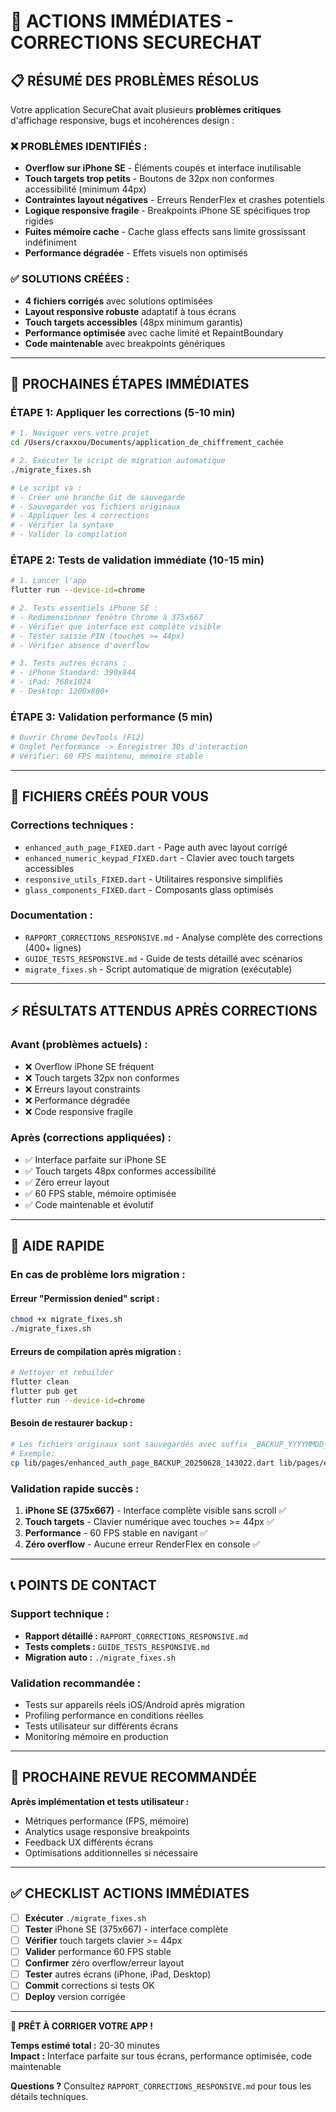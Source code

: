 # 🎯 ACTIONS IMMÉDIATES - CORRECTIONS SECURECHAT

## 📋 RÉSUMÉ DES PROBLÈMES RÉSOLUS

Votre application SecureChat avait plusieurs **problèmes critiques** d'affichage responsive, bugs et incohérences design :

### ❌ **PROBLÈMES IDENTIFIÉS :**
- **Overflow sur iPhone SE** - Éléments coupés et interface inutilisable
- **Touch targets trop petits** - Boutons de 32px non conformes accessibilité (minimum 44px)  
- **Contraintes layout négatives** - Erreurs RenderFlex et crashes potentiels
- **Logique responsive fragile** - Breakpoints iPhone SE spécifiques trop rigides
- **Fuites mémoire cache** - Cache glass effects sans limite grossissant indéfiniment
- **Performance dégradée** - Effets visuels non optimisés

### ✅ **SOLUTIONS CRÉÉES :**
- **4 fichiers corrigés** avec solutions optimisées
- **Layout responsive robuste** adaptatif à tous écrans
- **Touch targets accessibles** (48px minimum garantis)
- **Performance optimisée** avec cache limité et RepaintBoundary
- **Code maintenable** avec breakpoints génériques

---

## 🚀 PROCHAINES ÉTAPES IMMÉDIATES

### **ÉTAPE 1: Appliquer les corrections (5-10 min)**

```bash
# 1. Naviguer vers votre projet
cd /Users/craxxou/Documents/application_de_chiffrement_cachée

# 2. Exécuter le script de migration automatique
./migrate_fixes.sh

# Le script va :
# - Créer une branche Git de sauvegarde
# - Sauvegarder vos fichiers originaux  
# - Appliquer les 4 corrections
# - Vérifier la syntaxe
# - Valider la compilation
```

### **ÉTAPE 2: Tests de validation immédiate (10-15 min)**

```bash
# 1. Lancer l'app
flutter run --device-id=chrome

# 2. Tests essentiels iPhone SE :
# - Redimensionner fenêtre Chrome à 375x667
# - Vérifier que interface est complète visible
# - Tester saisie PIN (touches >= 44px)
# - Vérifier absence d'overflow

# 3. Tests autres écrans :
# - iPhone Standard: 390x844
# - iPad: 768x1024  
# - Desktop: 1200x800+
```

### **ÉTAPE 3: Validation performance (5 min)**

```bash
# Ouvrir Chrome DevTools (F12)
# Onglet Performance -> Enregistrer 30s d'interaction
# Vérifier: 60 FPS maintenu, mémoire stable
```

---

## 📁 FICHIERS CRÉÉS POUR VOUS

### **Corrections techniques :**
- `enhanced_auth_page_FIXED.dart` - Page auth avec layout corrigé
- `enhanced_numeric_keypad_FIXED.dart` - Clavier avec touch targets accessibles  
- `responsive_utils_FIXED.dart` - Utilitaires responsive simplifiés
- `glass_components_FIXED.dart` - Composants glass optimisés

### **Documentation :**
- `RAPPORT_CORRECTIONS_RESPONSIVE.md` - Analyse complète des corrections (400+ lignes)
- `GUIDE_TESTS_RESPONSIVE.md` - Guide de tests détaillé avec scénarios
- `migrate_fixes.sh` - Script automatique de migration (exécutable)

---

## ⚡ RÉSULTATS ATTENDUS APRÈS CORRECTIONS

### **Avant (problèmes actuels) :**
- ❌ Overflow iPhone SE fréquent
- ❌ Touch targets 32px non conformes  
- ❌ Erreurs layout constraints
- ❌ Performance dégradée
- ❌ Code responsive fragile

### **Après (corrections appliquées) :**
- ✅ Interface parfaite sur iPhone SE
- ✅ Touch targets 48px conformes accessibilité
- ✅ Zéro erreur layout  
- ✅ 60 FPS stable, mémoire optimisée
- ✅ Code maintenable et évolutif

---

## 🔧 AIDE RAPIDE

### **En cas de problème lors migration :**

#### **Erreur "Permission denied" script :**
```bash
chmod +x migrate_fixes.sh
./migrate_fixes.sh
```

#### **Erreurs de compilation après migration :**
```bash
# Nettoyer et rebuilder
flutter clean
flutter pub get
flutter run --device-id=chrome
```

#### **Besoin de restaurer backup :**
```bash
# Les fichiers originaux sont sauvegardés avec suffix _BACKUP_YYYYMMDD_HHMMSS
# Exemple:
cp lib/pages/enhanced_auth_page_BACKUP_20250628_143022.dart lib/pages/enhanced_auth_page.dart
```

### **Validation rapide succès :**
1. **iPhone SE (375x667)** - Interface complète visible sans scroll ✅
2. **Touch targets** - Clavier numérique avec touches >= 44px ✅  
3. **Performance** - 60 FPS stable en navigant ✅
4. **Zéro overflow** - Aucune erreur RenderFlex en console ✅

---

## 📞 POINTS DE CONTACT

### **Support technique :**
- **Rapport détaillé :** `RAPPORT_CORRECTIONS_RESPONSIVE.md`
- **Tests complets :** `GUIDE_TESTS_RESPONSIVE.md`  
- **Migration auto :** `./migrate_fixes.sh`

### **Validation recommandée :**
- Tests sur appareils réels iOS/Android après migration
- Profiling performance en conditions réelles
- Tests utilisateur sur différents écrans
- Monitoring mémoire en production

---

## 🎯 PROCHAINE REVUE RECOMMANDÉE

**Après implémentation et tests utilisateur :**
- Métriques performance (FPS, mémoire)
- Analytics usage responsive breakpoints
- Feedback UX différents écrans
- Optimisations additionnelles si nécessaire

---

## ✅ CHECKLIST ACTIONS IMMÉDIATES

- [ ] **Exécuter** `./migrate_fixes.sh`
- [ ] **Tester** iPhone SE (375x667) - interface complète
- [ ] **Vérifier** touch targets clavier >= 44px
- [ ] **Valider** performance 60 FPS stable
- [ ] **Confirmer** zéro overflow/erreur layout
- [ ] **Tester** autres écrans (iPhone, iPad, Desktop)
- [ ] **Commit** corrections si tests OK
- [ ] **Deploy** version corrigée

---

**🚀 PRÊT À CORRIGER VOTRE APP !**

**Temps estimé total :** 20-30 minutes  
**Impact :** Interface parfaite sur tous écrans, performance optimisée, code maintenable

**Questions ?** Consultez `RAPPORT_CORRECTIONS_RESPONSIVE.md` pour tous les détails techniques.
